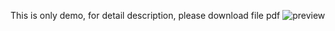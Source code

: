 This is only demo, for detail description, please download file pdf
![preview](https://i.imgur.com/flLyRS7.jpg)
